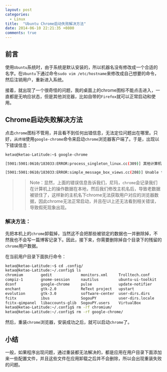 ```yaml
---
layout: post
categories: 
  - Linux 
title:  "Ubuntu Chrome启动失败解决方法"
date: 2014-06-10 22:21:35 +0800
comments: true
---
```


## <a id="Intro">前言</a>

使用`Ubuntu`系统时，由于系统是默认安装的，所以机器名没有修改成一个合适的名字。在`Ubuntu`下通过命令`sudo vim /etc/hostname`来修改成自己想要的命令，然后注销用户，重新进入系统。

接着，就出现了一个很奇怪的问题，我的桌面上的chrome图标不能点击进入，一直都是无响应状态，但是其他浏览器，比如自带的`Firefox`就可以正常启动和使用。

## <a id="Chrome">Chrome启动失败解决方法</a>

点击`chrome`图标不管用，并且看不到任何出错信息，无法定位问题出在哪里。只好，从`终端`使用`google-chrome`命令来启动`chrome`浏览器客户端了。于是，出现以下错误信息：

``` bash
ketao@ketao-Latitude:~$ google-chrome

[5901:5901:0610/183033:ERROR:process_singleton_linux.cc(309)] 其他计算机 (ketao-Latitude-E5430-non-vPro) 的另一个 Google Chrome 进程 (7578) 好像正在使用此个人资料。Chrome 已锁定此个人资料以防止其受损。如果您确定其他进程目前未使用此个人资料，请为其解锁并重新启动 Chrome。

[5901:5901:0610/183033:ERROR:simple_message_box_views.cc(208)] Unable to show a dialog outside the UI thread message loop: Google Chrome - 其他计算机 (ketao-Latitude-E5430-non-vPro) 的另一个 Google Chrome 进程 (7578) 好像正在使用此个人资料。Chrome 已锁定此个人资料以防止其受损。如果您确定其他进程目前未使用此个人资料，请为其解锁并重新启动 Chrome。

```

<!-- more -->

>> Note：显然，上面的错误信息告诉我们，尼玛，`chrome`会记录我们在计算机上的操作数据在本地，然后我们修改主机名后，导致老数据被锁住了，这样新的主机名下chrome无法获取用户对应的浏览器数据，因此chrome无法正常启动，并且在UI上还无法看到相关错误，导致假死现象出现。

### 解决方法：

先把本机上的`chrome`卸载掉，当然这不会把那些被锁定的数据也一并删除掉，不然我也不会写一篇博客记录下。因此，接下来，你需要删除掉自个目录下的残留的`chrome`用户数据。

在当前用户目录下面执行命令：

```bash
ketao@ketao-Latitude:~$ cd .config/
ketao@ketao-Latitude:~/.config$ ls
chromium        gedit             monitors.xml     Trolltech.conf
compiz-1        gnome-session     nautilus         ubuntu-ui-toolkit
dconf           google-chrome     pulse            update-notifier
enchant         gtk-2.0           ReText project   upstart
evolution       gtk-3.0           software-center  user-dirs.dirs
fcitx           ibus              SogouPY          user-dirs.locale
fcitx-qimpanel  libaccounts-glib  SogouPY.users    VirtualBox
ketao@ketao-Latitude:~/.config$ rm -rf chromium/
ketao@ketao-Latitude:~/.config$ rm -rf google-chrome/
```

然后，重装`chrome`浏览器，安装成功之后，就可以启动`chrome`了。

## <a id="Finally">小结</a>

一般，如果程序出现问题，通过重装都无法解决的，都是应用在用户目录下面添加来一些配置文件，并且这些文件在应用卸载之后并不会删除，所以会出现重装失败的问题。
